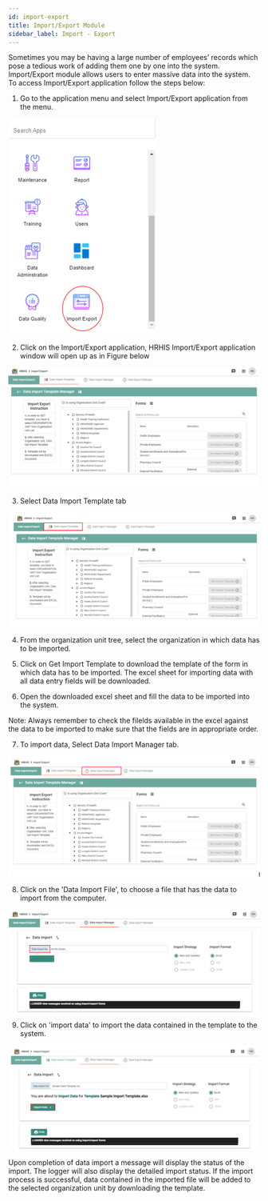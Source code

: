 ```yaml
---
id: import-export
title: Import/Export Module
sidebar_label: Import - Export
---
```


Sometimes you may be having a large number of employees’ records which pose a tedious work of adding them one by one into the system. Import/Export module allows users to enter massive data into the system. To access Import/Export application follow the steps below:

1. Go to the application menu and select Import/Export application from the menu.

![img alt](/images/SelectingImport_Export.png)

2. Click on the Import/Export application, HRHIS Import/Export application window will open up as in Figure below

![img alt](/images/Import_ExportPage.png)

3. Select Data Import Template tab

![img alt](/images/SelectingDataImportTemplate.png)

4. From the organization unit tree, select the organization in which data has to be imported.

5. Click on Get Import Template to download the template of the form in which data has to be imported. The excel sheet for importing data with all data entry fields will be downloaded.

6. Open the downloaded excel sheet and fill the data to be imported into the system.

Note: Always remember to check the filelds available in the excel against the data to be imported to make sure that the fields are in appropriate order.

7. To import data, Select Data Import Manager tab.

![img alt](/images/SelectingDataImportManager.png)

8. Click on the 'Data Import File', to choose a file that has the data to import from the computer.

![img alt](/images/ChoosingDataImportFile.png)

9. Click on 'import data' to import the data contained in the template to the system.

![img alt](/images/ImportingData.png)

 Upon completion of data import a message will display the status of the import. The logger will also display the detailed import status. If the import process is successful, data contained in the imported file will be added to the selected organization unit by downloading the template.
